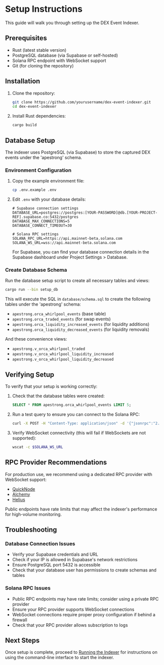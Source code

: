 # Setup Instructions

This guide will walk you through setting up the DEX Event Indexer.

## Prerequisites

- Rust (latest stable version)
- PostgreSQL database (via Supabase or self-hosted)
- Solana RPC endpoint with WebSocket support
- Git (for cloning the repository)

## Installation

1. Clone the repository:

   ```bash
   git clone https://github.com/yourusername/dex-event-indexer.git
   cd dex-event-indexer
   ```

2. Install Rust dependencies:
   ```bash
   cargo build
   ```

## Database Setup

The indexer uses PostgreSQL (via Supabase) to store the captured DEX events under the 'apestrong' schema.

### Environment Configuration

1. Copy the example environment file:

   ```bash
   cp .env.example .env
   ```

2. Edit `.env` with your database details:

   ```
   # Supabase connection settings
   DATABASE_URL=postgres://postgres:[YOUR-PASSWORD]@db.[YOUR-PROJECT-REF].supabase.co:5432/postgres
   DATABASE_MAX_CONNECTIONS=5
   DATABASE_CONNECT_TIMEOUT=30

   # Solana RPC settings
   SOLANA_RPC_URL=https://api.mainnet-beta.solana.com
   SOLANA_WS_URL=wss://api.mainnet-beta.solana.com
   ```

   For Supabase, you can find your database connection details in the Supabase dashboard under Project Settings > Database.

### Create Database Schema

Run the database setup script to create all necessary tables and views:

```bash
cargo run --bin setup_db
```

This will execute the SQL in `database/schema.sql` to create the following tables under the 'apestrong' schema:

- `apestrong.orca_whirlpool_events` (base table)
- `apestrong.orca_traded_events` (for swap events)
- `apestrong.orca_liquidity_increased_events` (for liquidity additions)
- `apestrong.orca_liquidity_decreased_events` (for liquidity removals)

And these convenience views:

- `apestrong.v_orca_whirlpool_traded`
- `apestrong.v_orca_whirlpool_liquidity_increased`
- `apestrong.v_orca_whirlpool_liquidity_decreased`

## Verifying Setup

To verify that your setup is working correctly:

1. Check that the database tables were created:

   ```sql
   SELECT * FROM apestrong.orca_whirlpool_events LIMIT 5;
   ```

2. Run a test query to ensure you can connect to the Solana RPC:

   ```bash
   curl -X POST -H "Content-Type: application/json" -d '{"jsonrpc":"2.0","id":1,"method":"getHealth"}' $SOLANA_RPC_URL
   ```

3. Verify WebSocket connectivity (this will fail if WebSockets are not supported):
   ```bash
   wscat -c $SOLANA_WS_URL
   ```

## RPC Provider Recommendations

For production use, we recommend using a dedicated RPC provider with WebSocket support:

- [QuickNode](https://www.quicknode.com/)
- [Alchemy](https://www.alchemy.com/)
- [Helius](https://helius.xyz/)

Public endpoints have rate limits that may affect the indexer's performance for high-volume monitoring.

## Troubleshooting

### Database Connection Issues

- Verify your Supabase credentials and URL
- Check if your IP is allowed in Supabase's network restrictions
- Ensure PostgreSQL port 5432 is accessible
- Check that your database user has permissions to create schemas and tables

### Solana RPC Issues

- Public RPC endpoints may have rate limits; consider using a private RPC provider
- Ensure your RPC provider supports WebSocket connections
- WebSocket connections require proper proxy configuration if behind a firewall
- Check that your RPC provider allows subscription to logs

## Next Steps

Once setup is complete, proceed to [Running the Indexer](./running.md) for instructions on using the command-line interface to start the indexer.
